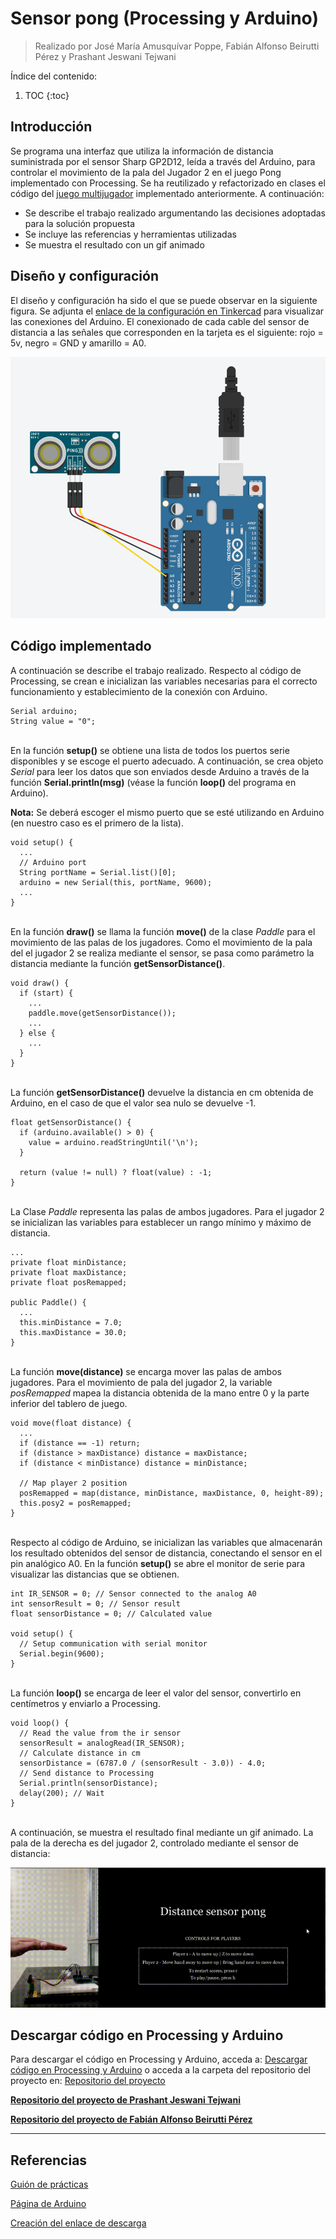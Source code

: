 # Sensor pong (Processing y Arduino)
> Realizado por José María Amusquívar Poppe, Fabián Alfonso Beirutti Pérez y Prashant Jeswani Tejwani

Índice del contenido:

1. TOC
{:toc}

## Introducción
Se programa una interfaz que utiliza la información de distancia suministrada por el sensor Sharp GP2D12, leída a través del Arduino, para controlar el movimiento de la pala del Jugador 2 en el juego Pong implementado con Processing. Se ha reutilizado y refactorizado en clases el código del [juego multijugador](https://prashant-jt.github.io/My-Processing-Book/2021/02/09/pong.html) implementado anteriormente. A continuación:

* Se describe el trabajo realizado argumentando las decisiones adoptadas para la solución propuesta
* Se incluye las referencias y herramientas utilizadas
* Se muestra el resultado con un gif animado

## Diseño y configuración 

El diseño y configuración ha sido el que se puede observar en la siguiente figura. Se adjunta el <a href="https://www.tinkercad.com/things/e77wAqxA3kJ">enlace de la configuración en Tinkercad</a> para visualizar las conexiones del Arduino. El conexionado de cada cable del sensor de distancia a las señales que corresponden en la tarjeta es el siguiente: rojo = 5v, negro = GND y amarillo = A0.

![](/images/sensor_pong/sensor-pong-tinkercard.PNG "Diseño y configuración del Arduino en Tinkercad")

## Código implementado

A continuación se describe el trabajo realizado. Respecto al código de Processing, se crean e inicializan las variables necesarias para el correcto funcionamiento y establecimiento de la conexión con Arduino.

    Serial arduino;
    String value = "0";

<br>En la función **setup()** se obtiene una lista de todos los puertos serie disponibles y se escoge el puerto adecuado. A continuación, se crea objeto *Serial* para leer los datos que son enviados desde Arduino a través de la función **Serial.println(msg)** (véase la función **loop()** del programa en Arduino).

**Nota:** Se deberá escoger el mismo puerto que se esté utilizando en Arduino (en nuestro caso es el primero de la lista).

    void setup() {
      ...
      // Arduino port
      String portName = Serial.list()[0];
      arduino = new Serial(this, portName, 9600);
      ...
    }

<br>En la función **draw()** se llama la función **move()** de la clase *Paddle* para el movimiento de las palas de los jugadores. Como el movimiento de la pala del el jugador 2 se realiza mediante el sensor, se pasa como parámetro la distancia mediante la función **getSensorDistance()**.

    void draw() {
      if (start) {
        ...
        paddle.move(getSensorDistance());
        ...
      } else {
        ...
      }
    }
    
<br>La función **getSensorDistance()** devuelve la distancia en cm obtenida de Arduino, en el caso de que el valor sea nulo se devuelve -1.
    
    float getSensorDistance() {
      if (arduino.available() > 0) {
        value = arduino.readStringUntil('\n');
      }

      return (value != null) ? float(value) : -1;
    }
    
<br>La Clase *Paddle* representa las palas de ambos jugadores. Para el jugador 2 se inicializan las variables para establecer un rango mínimo y máximo de distancia.  
    
    ...
    private float minDistance;
    private float maxDistance;
    private float posRemapped;
    
    public Paddle() {
      ...
      this.minDistance = 7.0;
      this.maxDistance = 30.0;
    }
      
<br>La función **move(distance)** se encarga mover las palas de ambos jugadores. Para el movimiento de pala del jugador 2, la variable *posRemapped* mapea la distancia obtenida de la mano entre 0 y la parte inferior del tablero de juego.

    void move(float distance) {
      ...
      if (distance == -1) return;    
      if (distance > maxDistance) distance = maxDistance;
      if (distance < minDistance) distance = minDistance;
    
      // Map player 2 position 
      posRemapped = map(distance, minDistance, maxDistance, 0, height-89);
      this.posy2 = posRemapped;
    }

<br>Respecto al código de Arduino, se inicializan las variables que almacenarán los resultado obtenidos del sensor de distancia, conectando el sensor en el pin analógico A0. En la función **setup()** se abre el monitor de serie para visualizar las distancias que se obtienen. 
      
    int IR_SENSOR = 0; // Sensor connected to the analog A0
    int sensorResult = 0; // Sensor result
    float sensorDistance = 0; // Calculated value

    void setup() {
      // Setup communication with serial monitor
      Serial.begin(9600);
    }

<br>La función **loop()** se encarga de leer el valor del sensor, convertirlo en centímetros y enviarlo a Processing.

    void loop() {
      // Read the value from the ir sensor
      sensorResult = analogRead(IR_SENSOR);
      // Calculate distance in cm
      sensorDistance = (6787.0 / (sensorResult - 3.0)) - 4.0;
      // Send distance to Processing
      Serial.println(sensorDistance);
      delay(200); // Wait
    } 
      
<br>A continuación, se muestra el resultado final mediante un gif animado. La pala de la derecha es del jugador 2, controlado mediante el sensor de distancia: 

![](/images/sensor_pong/sensor-pong-demo.gif "Prueba del código en vivo")


## Descargar código en Processing y Arduino
Para descargar el código en Processing y Arduino, acceda a: <a href="https://downgit.github.io/#/home?url=https://github.com/JoseMAP-99/JoseMAP-99.github.io/tree/master/codes/SENSOR_PONG">Descargar código en Processing y Arduino</a> o acceda a la carpeta del repositorio del proyecto en: <a href="https://github.com/JoseMAP-99/JoseMAP-99.github.io/tree/master/codes/SENSOR_PONG">Repositorio del proyecto</a>

<a href="https://prashant-jt.github.io/My-Processing-Book/2021/05/09/sensor-pong.html"><b>Repositorio del proyecto de Prashant Jeswani Tejwani</b></a>

<a href="https://github.com/Fabbeiru/DistanceSensorPong"><b>Repositorio del proyecto de Fabián Alfonso Beirutti Pérez</b></a>

---

## Referencias

[Guión de prácticas](https://ncvt-aep.ulpgc.es/cv/ulpgctp21/pluginfile.php/412240/mod_resource/content/37/CIU_Pr_cticas.pdf)

[Página de Arduino](https://www.arduino.cc/)

[Creación del enlace de descarga](https://downgit.github.io/#/home)
